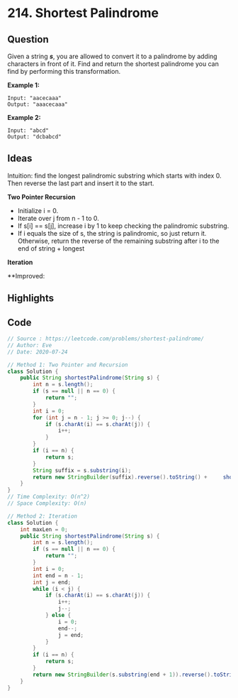 # 214. Shortest Palindrome

## Question

Given a string ***s***, you are allowed to convert it to a palindrome by adding characters in front of it. Find and return the shortest palindrome you can find by performing this transformation.

**Example 1:**

```
Input: "aacecaaa"
Output: "aaacecaaa"
```

**Example 2:**

```
Input: "abcd"
Output: "dcbabcd"
```

## Ideas

Intuition: find the longest palindromic substring which starts with index 0. Then reverse the last part and insert it to the start. 

**Two Pointer Recursion**

* Initialize i = 0.
* Iterate over j from n - 1 to 0.
* If s[i] == s[j], increase i by 1 to keep checking the palindromic substring.
* If i equals the size of s, the string is palindromic, so just return it. Otherwise, return the reverse of the remaining substring after i to the end of string + longest 

**Iteration**

**Improved: 



## Highlights

## Code

```java
// Source : https://leetcode.com/problems/shortest-palindrome/
// Author: Eve
// Date: 2020-07-24

// Method 1: Two Pointer and Recursion
class Solution {
    public String shortestPalindrome(String s) {
        int n = s.length();
        if (s == null || n == 0) {
            return "";
        }
        int i = 0;
        for (int j = n - 1; j >= 0; j--) {
            if (s.charAt(i) == s.charAt(j)) {
                i++;
            }
        }
        if (i == n) {
            return s;
        }
        String suffix = s.substring(i);
        return new StringBuilder(suffix).reverse().toString() + 	shortestPalindrome(s.substring(0, i)) + suffix;
    }
}
// Time Complexity: O(n^2)
// Space Complexity: O(n)

// Method 2: Iteration
class Solution {
    int maxLen = 0;
    public String shortestPalindrome(String s) {
        int n = s.length();
        if (s == null || n == 0) {
            return "";
        }
        int i = 0;
        int end = n - 1;
        int j = end;
        while (i < j) {
            if (s.charAt(i) == s.charAt(j)) {
                i++;
                j--;
            } else {
                i = 0;
                end--;
                j = end;
            }
        }
        if (i == n) {
            return s;
        }
        return new StringBuilder(s.substring(end + 1)).reverse().toString() + s;
    }
}
```

